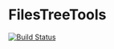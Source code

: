 # FilesTreeTools

[![Build Status](https://github.com/josePereiro/FilesTreeTools.jl/workflows/CI/badge.svg)](https://github.com/josePereiro/FilesTreeTools.jl/actions)

